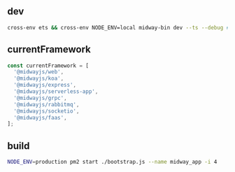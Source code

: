 ## dev

```bash
cross-env ets && cross-env NODE_ENV=local midway-bin dev --ts --debug # ● 使用 --ts 指定 TypeScript（ts-node）环境启动
```
## currentFramework

```typescript
const currentFramework = [
  '@midwayjs/web',
  '@midwayjs/koa',
  '@midwayjs/express',
  '@midwayjs/serverless-app',
  '@midwayjs/grpc',
  '@midwayjs/rabbitmq',
  '@midwayjs/socketio',
  '@midwayjs/faas',
];
```
## build

```bash
NODE_ENV=production pm2 start ./bootstrap.js --name midway_app -i 4
```
